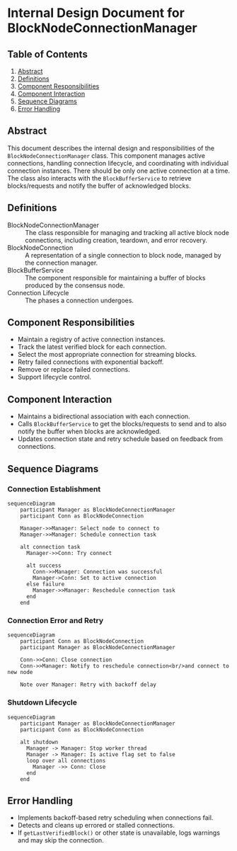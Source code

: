 # Internal Design Document for BlockNodeConnectionManager

## Table of Contents

1. [Abstract](#abstract)
2. [Definitions](#definitions)
3. [Component Responsibilities](#component-responsibilities)
4. [Component Interaction](#component-interaction)
5. [Sequence Diagrams](#sequence-diagrams)
6. [Error Handling](#error-handling)

## Abstract

This document describes the internal design and responsibilities of the `BlockNodeConnectionManager` class.
This component manages active connections, handling connection lifecycle, and coordinating
with individual connection instances. There should be only one active connection at a time.
The class also interacts with the `BlockBufferService` to retrieve blocks/requests and notify the buffer of acknowledged
blocks.

## Definitions

<dl>
<dt>BlockNodeConnectionManager</dt>
<dd>The class responsible for managing and tracking all active block node connections, including creation, teardown, and error recovery.</dd>

<dt>BlockNodeConnection</dt>
<dd>A representation of a single connection to block node, managed by the connection manager.</dd>

<dt>BlockBufferService</dt>
<dd>The component responsible for maintaining a buffer of blocks produced by the consensus node.</dd>

<dt>Connection Lifecycle</dt>
<dd>The phases a connection undergoes.</dd>
</dl>

## Component Responsibilities

- Maintain a registry of active connection instances.
- Track the latest verified block for each connection.
- Select the most appropriate connection for streaming blocks.
- Retry failed connections with exponential backoff.
- Remove or replace failed connections.
- Support lifecycle control.

## Component Interaction

- Maintains a bidirectional association with each connection.
- Calls `BlockBufferService` to get the blocks/requests to send and to also notify the buffer when blocks are acknowledged.
- Updates connection state and retry schedule based on feedback from connections.

## Sequence Diagrams

### Connection Establishment

```mermaid
sequenceDiagram
    participant Manager as BlockNodeConnectionManager
    participant Conn as BlockNodeConnection

    Manager->>Manager: Select node to connect to
    Manager->>Manager: Schedule connection task

    alt connection task
      Manager->>Conn: Try connect

      alt success
        Conn->>Manager: Connection was successful
        Manager->Conn: Set to active connection
      else failure
        Manager->>Manager: Reschedule connection task
      end
    end
```

### Connection Error and Retry

```mermaid
sequenceDiagram
    participant Conn as BlockNodeConnection
    participant Manager as BlockNodeConnectionManager

    Conn->>Conn: Close connection
    Conn->>Manager: Notify to reschedule connection<br/>and connect to new node

    Note over Manager: Retry with backoff delay
```

### Shutdown Lifecycle

```mermaid
sequenceDiagram
    participant Manager as BlockNodeConnectionManager
    participant Conn as BlockNodeConnection

    alt shutdown
      Manager -> Manager: Stop worker thread
      Manager -> Manager: Is active flag set to false
      loop over all connections
        Manager ->> Conn: Close
      end
    end

```

## Error Handling

- Implements backoff-based retry scheduling when connections fail.
- Detects and cleans up errored or stalled connections.
- If `getLastVerifiedBlock()` or other state is unavailable, logs warnings and may skip the connection.
